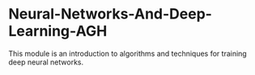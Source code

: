 # Neural-Networks-And-Deep-Learning-AGH
This module is an introduction to algorithms and techniques for training deep neural networks.
